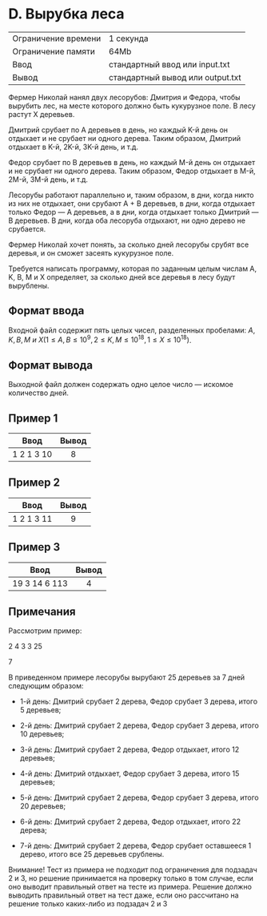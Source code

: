 # D. Вырубка леса

|                     |                                  |
| ------------------- | -------------------------------- |
| Ограничение времени | 1 секунда                        |
| Ограничение памяти  | 64Mb                             |
| Ввод                | стандартный ввод или input.txt   |
| Вывод               | стандартный вывод или output.txt |

Фермер Николай нанял двух лесорубов: Дмитрия и Федора, чтобы вырубить лес, на месте которого должно быть кукурузное поле. В лесу растут X деревьев.

Дмитрий срубает по A деревьев в день, но каждый K-й день он отдыхает и не срубает ни одного дерева. Таким образом, Дмитрий отдыхает в K-й, 2K-й, 3K-й день, и т.д.

Федор срубает по B деревьев в день, но каждый M-й день он отдыхает и не срубает ни одного дерева. Таким образом, Федор отдыхает в M-й, 2M-й, 3M-й день, и т.д.

Лесорубы работают параллельно и, таким образом, в дни, когда никто из них не отдыхает, они срубают A + B деревьев, в дни, когда отдыхает только Федор — A деревьев, а в дни, когда отдыхает только Дмитрий — B деревьев. В дни, когда оба лесоруба отдыхают, ни одно дерево не срубается.

Фермер Николай хочет понять, за сколько дней лесорубы срубят все деревья, и он сможет засеять кукурузное поле.

Требуется написать программу, которая по заданным целым числам A, K, B, M и X определяет, за сколько дней все деревья в лесу будут вырублены.

## Формат ввода

Входной файл содержит пять целых чисел, разделенных пробелами: $A, K, B, M\ и\ X (1 ≤ A, B ≤ 10^9 , 2 ≤ K, M ≤ 10^{18}, 1 ≤ X ≤ 10^{18})$.

## Формат вывода

Выходной файл должен содержать одно целое число — искомое количество дней.

## Пример 1

|    Ввод    | Вывод |
| :--------: | :---: |
| 1 2 1 3 10 |   8   |

## Пример 2

|    Ввод    | Вывод |
| :--------: | :---: |
| 1 2 1 3 11 |   9   |

## Пример 3

|     Ввод      | Вывод |
| :-----------: | :---: |
| 19 3 14 6 113 |   4   |

## Примечания

Рассмотрим пример:

2 4 3 3 25

7

В приведенном примере лесорубы вырубают 25 деревьев за 7 дней следующим образом:

* 1-й день: Дмитрий срубает 2 дерева, Федор срубает 3 дерева, итого 5 деревьев;

* 2-й день: Дмитрий срубает 2 дерева, Федор срубает 3 дерева, итого 10 деревьев;

* 3-й день: Дмитрий срубает 2 дерева, Федор отдыхает, итого 12 деревьев;

* 4-й день: Дмитрий отдыхает, Федор срубает 3 дерева, итого 15 деревьев;

* 5-й день: Дмитрий срубает 2 дерева, Федор срубает 3 дерева, итого 20 деревьев;

* 6-й день: Дмитрий срубает 2 дерева, Федор отдыхает, итого 22 дерева;

* 7-й день: Дмитрий срубает 2 дерева, Федор срубает оставшееся 1 дерево, итого все 25 деревьев срублены.

Внимание! Тест из примера не подходит под ограничения для подзадач 2 и 3, но решение принимается на проверку только в том случае, если оно выводит правильный ответ на тесте из примера. Решение должно выводить правильный ответ на тест даже, если оно рассчитано на решение только каких-либо из подзадач 2 и 3